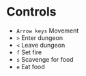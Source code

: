 # Controls
- `Arrow keys` Movement
- `>` Enter dungeon
- `<` Leave dungeon
- `f` Set fire
- `s` Scavenge for food
- `e` Eat food
